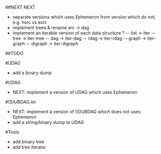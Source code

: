 ##NEXT NEXT
- separate versions which uses Ephemeron from version which do not, e.g. hsrc vs esrc
- implement trees & rename src -> dag
- implement an iterable version of each data structure ?
-- list -> iter
-- tree -> iter-tree
-- dag  -> iter-dag
-- rdag -> iter-rdag
-- graph -> iter-graph
-- digraph -> iter-digraph


##TODO

#UDAG
- add a binary dump

#UDAG
- NEXT: implement a version of UDAG which uses Ephemeron

#(S)UBDAG.ml
- NEXT: implement a version of (S)UBDAG which does not uses Ephemeron
- add a string/binary dump to UDAG

#Tools
- add binary tree
- add tree iterator
